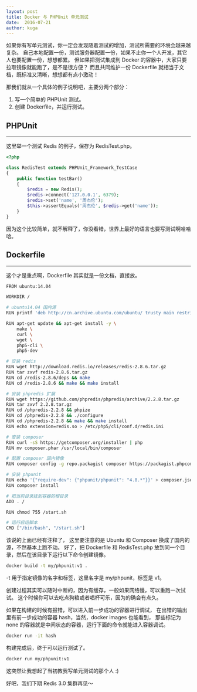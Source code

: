 ```yaml
---
layout: post
title: Docker 与 PHPUnit 单元测试
date:  2016-07-21
author: kuga
---
```


如果你有写单元测试，你一定会发现随着测试的增加，测试所需要的环境会越来越复杂。
自己本地配置一份，测试服务器配置一份，如果不止你一个人开发，其它人也要配置一份，想想都累。
但如果把测试集成到 Docker 的容器中，大家只要拉取镜像就能跑了，是不是很方便？
而且共同维护一份 Dockerfile 就相当于文档，既标准又清晰，想想都有点小激动！

那我们就从一个具体的例子说明吧，主要分两个部分：

1. 写一个简单的 PHPUnit 测试。
2. 创建 Dockerfile，并运行测试。

## PHPUnit
----------

这里举一个测试 Redis 的例子，保存为 RedisTest.php。

```php
<?php

class RedisTest extends PHPUnit_Framework_TestCase
{
    public function testBar()
    {
        $redis = new Redis();
        $redis->connect('127.0.0.1', 6379);
        $redis->set('name', '周杰伦');
        $this->assertEquals('周杰伦', $redis->get('name'));
    }
}
```

因为这个比较简单，就不解释了，你没看错，世界上最好的语言也要写测试啊哈哈哈。

## Dockerfile
-------------

这个才是重点啊，Dockerfile 其实就是一份文档，直接放。

```bash
FROM ubuntu:14.04

WORKDIR /

# ubuntu14.04 国内源
RUN printf 'deb http://cn.archive.ubuntu.com/ubuntu/ trusty main restricted universe multiverse\ndeb http://cn.archive.ubuntu.com/ubuntu/ trusty-security main restricted universe multiverse\ndeb http://cn.archive.ubuntu.com/ubuntu/ trusty-updates main restricted universe multiverse\ndeb http://cn.archive.ubuntu.com/ubuntu/ trusty-backports main restricted universe multiverse\ndeb http://cn.archive.ubuntu.com/ubuntu/ trusty-proposed main restricted universe multiverse\ndeb-src http://cn.archive.ubuntu.com/ubuntu/ trusty main restricted universe multiverse\ndeb-src http://cn.archive.ubuntu.com/ubuntu/ trusty-security main restricted universe multiverse\ndeb-src http://cn.archive.ubuntu.com/ubuntu/ trusty-updates main restricted universe multiverse\ndeb-src http://cn.archive.ubuntu.com/ubuntu/ trusty-backports main restricted universe multiverse\ndeb-src http://cn.archive.ubuntu.com/ubuntu/ trusty-proposed main restricted universe multiverse\ndeb http://archive.canonical.com/ubuntu/ trusty partner\n' > /etc/apt/sources.list

RUN apt-get update && apt-get install -y \
    make \
    curl \
    wget \
    php5-cli \
    php5-dev

# 安装 redis
RUN wget http://download.redis.io/releases/redis-2.8.6.tar.gz
RUN tar zxvf redis-2.8.6.tar.gz
RUN cd /redis-2.8.6/deps && make
RUN cd /redis-2.8.6 && make && make install

# 安装 phpredis 扩展
RUN wget https://github.com/phpredis/phpredis/archive/2.2.8.tar.gz
RUN tar zxvf 2.2.8.tar.gz
RUN cd /phpredis-2.2.8 && phpize
RUN cd /phpredis-2.2.8 && ./configure
RUN cd /phpredis-2.2.8 && make && make install
RUN echo extension=redis.so > /etc/php5/cli/conf.d/redis.ini

# 安装 composer
RUN curl -sS https://getcomposer.org/installer | php
RUN mv composer.phar /usr/local/bin/composer

# 配置 composer 国内镜像
RUN composer config -g repo.packagist composer https://packagist.phpcomposer.com

# 安装 phpunit
RUN echo '{"require-dev": {"phpunit/phpunit": "4.8.*"}}' > composer.json
RUN composer install

# 把当前目录挂到容器的根目录
ADD . /

RUN chmod 755 /start.sh

# 运行启运脚本
CMD ["/bin/bash", "/start.sh"]
```

该说的上面已经有注释了，
这里要注意的是 Ubuntu 和 Composer 换成了国内的源，不然基本上跑不动。
好了，把 Dockerfile 和 RedisTest.php 放到同一个目录，然后在该目录下运行以下命令创建镜像。

```bash
docker build -t my/phpunit:v1 .
```

-t 用于指定镜像的名字和标签，这里名字是 my/phpunit，标签是 v1。

创建过程其实可以随时中断的，因为有缓存，一般如果网络慢，可以重跑一次试试。
这个时候你可以去吃点狗粮或者唱杯可乐，因为的确会有点久。

如果在构建的时候有报错，可以进入前一步成功的容器进行调试，
在出错的输出里有前一步成功的容器 hash，当然，docker images 也能看到，
那些标记为 none 的容器就是中间状态的容器，运行下面的命令就能进入容器调试。

```bash
docker run -it hash
```

构建完成后，终于可以运行测试了。

```bash
docker run my/phpunit:v1
```

这突然让我想起了当初教我写单元测试的那个人 :)

好吧，我们下期 Redis 3.0 集群再见〜

